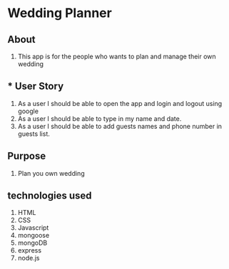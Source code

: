  # Wedding Planner
 ## About 
 1. This app is for the people who wants to plan and manage their own wedding
 
## * User Story
1. As a user I should be able to open the app and login and logout using google
2. As a user I should be able to type in my name and date.
3. As a user I should be able to add guests names and phone number in guests list.

## Purpose
1.  Plan you own wedding

## technologies used

1. HTML 
2. CSS 
3. Javascript 
4. mongoose
5. mongoDB
6. express
7. node.js

